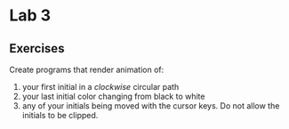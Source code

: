 # Lab 3 

## Exercises

Create programs that render animation of:
1. your first initial in a _clockwise_ circular path
2. your last initial color changing from black to white
3. any of your initials being moved with the cursor keys. Do not allow the initials to be clipped.
